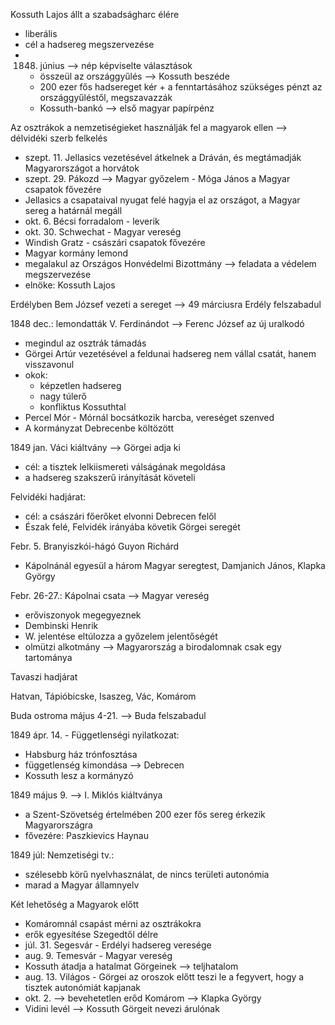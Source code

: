 Kossuth Lajos állt a szabadságharc élére
- liberális
- cél a hadsereg megszervezése
- 1848. június --> nép képviselte választások
	- összeül az országgyűlés --> Kossuth beszéde
	- 200 ezer fős hadsereget kér + a fenntartásához szükséges pénzt az országgyűléstől, megszavazzák
	- Kossuth-bankó --> első magyar papírpénz

Az osztrákok a nemzetiségieket használják fel a magyarok ellen --> délvidéki szerb felkelés
- szept. 11. Jellasics vezetésével átkelnek a Dráván, és megtámadják Magyarországot a horvátok
- szept. 29. Pákozd --> Magyar győzelem - Móga János a Magyar csapatok fővezére
- Jellasics a csapataival nyugat felé hagyja el az országot, a Magyar sereg a határnál megáll
- okt. 6. Bécsi forradalom - leverik
- okt. 30. Schwechat - Magyar vereség
- Windish Gratz - császári csapatok fővezére
- Magyar kormány lemond
- megalakul az Országos Honvédelmi Bizottmány --> feladata a védelem megszervezése
- elnöke: Kossuth Lajos

Erdélyben Bem József vezeti a sereget --> 49 márciusra Erdély felszabadul

1848 dec.: lemondatták V. Ferdinándot
--> Ferenc József az új uralkodó

- megindul az osztrák támadás
- Görgei Artúr vezetésével a feldunai hadsereg nem vállal csatát, hanem visszavonul
- okok:
	- képzetlen hadsereg
	- nagy túlerő
	- konfliktus Kossuthtal
- Percel Mór - Mórnál bocsátkozik harcba, vereséget szenved
- A kormányzat Debrecenbe költözött

1849 jan. Váci kiáltvány --> Görgei adja ki
- cél: a tisztek lelkiismereti válságának megoldása
- a hadsereg szakszerű irányítását követeli

Felvidéki hadjárat:
- cél: a császári főerőket elvonni Debrecen felől
- Észak felé, Felvidék irányába követik Görgei seregét

Febr. 5. Branyiszkói-hágó Guyon Richárd
- Kápolnánál egyesül a három Magyar seregtest, Damjanich János, Klapka György

Febr. 26-27.: Kápolnai csata --> Magyar vereség
- erőviszonyok megegyeznek
- Dembinski Henrik
- W. jelentése eltúlozza a győzelem jelentőségét
- olmützi alkotmány --> Magyarország a birodalomnak csak egy tartománya

Tavaszi hadjárat

Hatvan, Tápióbicske, Isaszeg, Vác, Komárom

Buda ostroma május 4-21. --> Buda felszabadul

1849 ápr. 14. - Függetlenségi nyilatkozat:
- Habsburg ház trónfosztása
- függetlenség kimondása --> Debrecen
- Kossuth lesz a kormányzó

1849 május 9. --> I. Miklós kiáltványa
- a Szent-Szövetség értelmében 200 ezer fős sereg érkezik Magyarországra
- fővezére: Paszkievics Haynau

1849 júl: Nemzetiségi tv.:
- szélesebb körű nyelvhasználat, de nincs területi autonómia
- marad a Magyar államnyelv

Két lehetőség a Magyarok előtt
- Komáromnál csapást mérni az osztrákokra
- erők egyesítése Szegedtől délre
- júl. 31. Segesvár - Erdélyi hadsereg veresége
- aug. 9. Temesvár - Magyar vereség
- Kossuth átadja a hatalmat Görgeinek --> teljhatalom
- aug. 13. Világos - Görgei az oroszok előtt teszi le a fegyvert, hogy a tisztek autonómiát kapjanak
- okt. 2. --> bevehetetlen erőd Komárom --> Klapka György
- Vidini levél --> Kossuth Görgeit nevezi árulónak